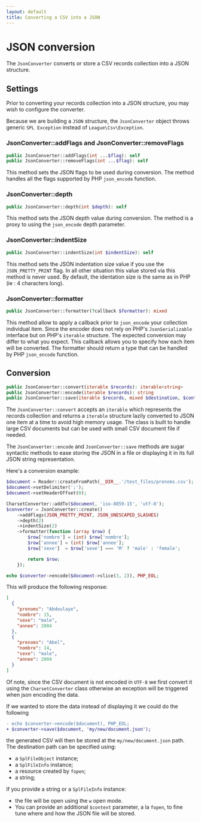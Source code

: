 ```yaml
---
layout: default
title: Converting a CSV into a JSON
---
```


# JSON conversion

The `JsonConverter` converts or store a CSV records collection into a JSON structure.

## Settings

Prior to converting your records collection into a JSON structure, you may wish to configure
the converter.

<p class="message-warning">Because we are building a <code>JSON</code> structure, the <code>JsonConverter</code> object
throws generic <code>SPL Exception</code> instead of <code>League\Csv\Exception</code>.</p>

### JsonConverter::addFlags and JsonConverter::removeFlags

```php
public JsonConverter::addFlags(int ...$flag): self
public JsonConverter::removeFlags(int ...$flag): self
```

This method sets the JSON flags to be used during conversion. The method handles all the
flags supported by PHP `json_encode` function.

### JsonConverter::depth

```php
public JsonConverter::depth(int $depth): self
```

This method sets the JSON depth value during conversion. The method is a proxy to using the
`json_encode` depth parameter.

### JsonConverter::indentSize

```php
public JsonConverter::indentSize(int $indentSize): self
```

This method sets the JSON indentation size value if you use the `JSON_PRETTY_PRINT` flag. In
all other situation this value stored via this method is never used. By default, the identation
size is the same as in PHP (ie : 4 characters long).

### JsonConverter::formatter

```php
public JsonConverter::formatter(?callback $formatter): mixed
```

This method allow to apply a callback prior to `json_encode` your collection individual item.
Since the encoder does not rely on PHP's `JsonSerializable` interface but on PHP's `iterable`
structure. The expected conversion may differ to what you expect. This callback allows you to
specify how each item will be converted. The formatter should return a type that can be handled
by PHP `json_encode` function.

## Conversion

```php
public JsonConverter::convert(iterable $records): iterable<string>
public JsonConverter::encode(iterable $records): string
public JsonConverter::save(iterable $records, mixed $destination, $context = null): int
```

The `JsonConverter::convert` accepts an `iterable` which represents the records collection
and returns a `iterable` structure lazily converted to JSON one item at a time to avoid
high memory usage. The class is built to handle large CSV documents but can be used with
small CSV document file if needed.

The `JsonConverter::encode` and `JsonConverter::save` methods are sugar syntactic methods to
ease storing the JSON in a file or displaying it in its full JSON string representation.

Here's a conversion example:

```php
$document = Reader::createFromPath(__DIR__.'/test_files/prenoms.csv');
$document->setDelimiter(';');
$document->setHeaderOffset(0);

CharsetConverter::addTo($document, 'iso-8859-15', 'utf-8');
$converter = JsonConverter::create()
    ->addFlags(JSON_PRETTY_PRINT, JSON_UNESCAPED_SLASHES)
    ->depth(2)
    ->indentSize(2)
    ->formatter(function (array $row) {
        $row['nombre'] = (int) $row['nombre'];
        $row['annee'] = (int) $row['annee'];
        $row['sexe']  = $row['sexe'] === 'M' ? 'male' : 'female';

        return $row;
    });

echo $converter->encode($document->slice(3, 2)), PHP_EOL;
```

This will produce the following response:

```json
[
  {
    "prenoms": "Abdoulaye",
    "nombre": 15,
    "sexe": "male",
    "annee": 2004
  },
  {
    "prenoms": "Abel",
    "nombre": 14,
    "sexe": "male",
    "annee": 2004
  }
]
```

Of note, since the CSV document is not encoded in `UTF-8` we first convert it using the `CharsetConverter` class
otherwise an exception will be triggered when json encoding the data.

If we wanted to store the data instead of displaying it we could do the following

```diff
- echo $converter->encode($document), PHP_EOL;
+ $converter->save($document, 'my/new/document.json');
```

the generated CSV will then be stored at the `my/new/document.json` path.
The destination path can be specified using:

- a `SplFileObject` instance;
- a `SplFileInfo` instance;
- a resource created by `fopen`;
- a string;

If you provide a string or a `SplFileInfo` instance:

- the file will be open using the `w` open mode.
- You can provide an additional `$context` parameter, a la `fopen`, to fine tune where and how the JSON file will be stored.
